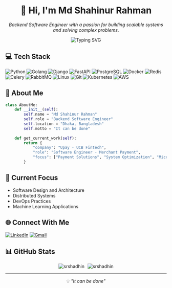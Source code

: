 <!-- Profile Header -->
<h1 align="center">👋 Hi, I'm Md Shahinur Rahman</h1>

<p align="center">
  <em>Backend Software Engineer with a passion for building scalable systems and solving complex problems.</em>
</p>

<!-- Animated Banner -->
<p align="center">
  <img src="https://readme-typing-svg.herokuapp.com?font=Fira+Code&pause=1000&color=2196F3&center=true&vCenter=true&width=435&lines=Backend+Software+Engineer;Python+%7C+Django+%7C+FastAPI+%7C+Golang;Always+learning+new+things" alt="Typing SVG" />
</p>

[//]: # (<h3 align="left">Connect with me:</h3>)

[//]: # (<p align="left">)

[//]: # (<a href="https://linkedin.com/in/srshadhin" target="blank"><img align="center" src="https://raw.githubusercontent.com/rahuldkjain/github-profile-readme-generator/master/src/images/icons/Social/linked-in-alt.svg" alt="srshadhin" height="30" width="40" /></a>)

[//]: # (<a href="https://www.leetcode.com/shadhin_int" target="blank"><img align="center" src="https://raw.githubusercontent.com/rahuldkjain/github-profile-readme-generator/master/src/images/icons/Social/leet-code.svg" alt="shadhin_int" height="30" width="40" /></a>)

[//]: # (</p>)

<!-- Tech Stack Section -->
<h2>💻 Tech Stack</h2>

![Python](https://img.shields.io/badge/-Python-3776AB?style=flat&logo=Python&logoColor=white) ![Golang](https://img.shields.io/badge/-Golang-00ADD8?style=flat&logo=go&logoColor=white) ![Django](https://img.shields.io/badge/-Django-092E20?style=flat&logo=django&logoColor=white) ![FastAPI](https://img.shields.io/badge/-FastAPI-009688?style=flat&logo=fastapi&logoColor=white) ![PostgreSQL](https://img.shields.io/badge/-PostgreSQL-336791?style=flat&logo=postgresql&logoColor=white) ![Docker](https://img.shields.io/badge/-Docker-2496ED?style=flat&logo=docker&logoColor=white) ![Redis](https://img.shields.io/badge/-Redis-DC382D?style=flat&logo=redis&logoColor=white) 
![Celery](https://img.shields.io/badge/-Celery-37814A?style=flat&logo=celery&logoColor=white) ![RabbitMQ](https://img.shields.io/badge/-RabbitMQ-FF6600?style=flat&logo=rabbitmq&logoColor=white) ![Linux](https://img.shields.io/badge/-Linux-FCC624?style=flat&logo=linux&logoColor=black) ![Git](https://img.shields.io/badge/-Git-F05032?style=flat&logo=git&logoColor=white) ![Kubernetes](https://img.shields.io/badge/-Kubernetes-326CE5?style=flat&logo=kubernetes&logoColor=white)
 ![AWS](https://img.shields.io/badge/-AWS-232F3E?style=flat&logo=amazon-aws&logoColor=white)

<!-- About Me Section -->
## 🚀 About Me

```python
class AboutMe:
    def __init__(self):
        self.name = "Md Shahinur Rahman"
        self.role = "Backend Software Engineer"
        self.location = "Dhaka, Bangladesh"
        self.motto = "It can be done"
        
    def get_current_work(self):
        return {
            "company": "Upay - UCB Fintech",
            "role": "Software Engineer - Merchant Payment",
            "focus": ["Payment Solutions", "System Optimization", "Microservices"]
        }
```

<!-- Current Focus -->
## 🔭 Current Focus
- Software Design and Architecture
- Distributed Systems
- DevOps Practices
- Machine Learning Applications

<!-- Contact Links -->
## 🌐 Connect With Me
[![LinkedIn](https://img.shields.io/badge/-LinkedIn-0077B5?style=flat&logo=LinkedIn&logoColor=white)](https://www.linkedin.com/in/srshadhint) [![Gmail](https://img.shields.io/badge/-Gmail-D14836?style=flat&logo=Gmail&logoColor=white)](mailto:shadhin.int@gmail.com)

[//]: # (## 🌟 Fun Fact)

[//]: # (- I enjoy photography and run a Facebook page called **[Shadhingraphy]&#40;https://www.facebook.com/Shadhingraphy&#41;**.)

[//]: # (- I'm always experimenting with new tech or exploring challenging puzzles in competitive programming.)

[//]: # (<p><img align="left" src="https://github-readme-stats.vercel.app/api/top-langs?username=srshadhin&show_icons=true&locale=en&layout=compact" alt="srshadhin" /></p>)
## 📊 GitHub Stats
<div style="display: flex; justify-content: center; align-items: center; gap: 10px;">
  <img src="https://github-readme-stats.vercel.app/api?username=srshadhin&show_icons=true&locale=en" alt="srshadhin" style="max-width: 40%;"/>
  <img src="https://github-readme-streak-stats.herokuapp.com/?user=srshadhin&" alt="srshadhin" style="max-width: 42%;" />
</div>

<hr>
<p align="center">
  💡 <em>"It can be done"</em>
</p>
